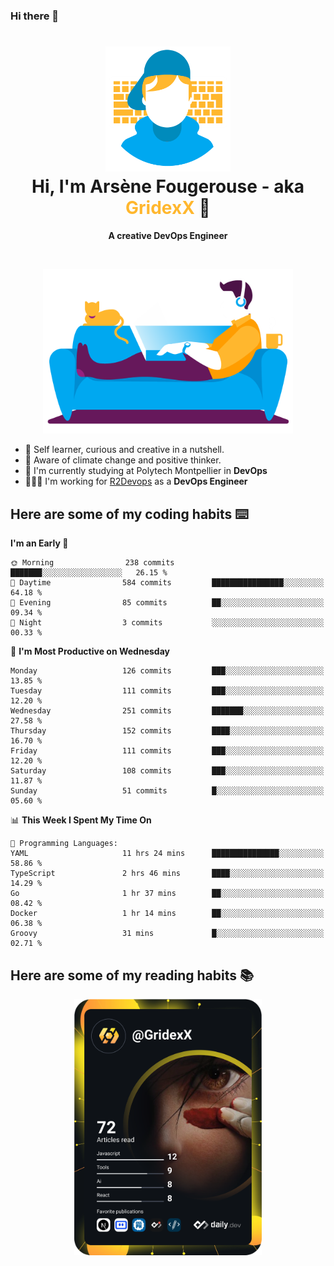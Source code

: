 ### Hi there 👋

<!--
**GridexX/gridexx** is a ✨ _special_ ✨ repository because its `README.md` (this file) appears on your GitHub profile.

Here are some ideas to get you started:

- 🔭 I’m currently working on ...
- 🌱 I’m currently learning ...
- 👯 I’m looking to collaborate on ...
- 🤔 I’m looking for help with ...
- 💬 Ask me about ...
- 📫 How to reach me: ...
- 😄 Pronouns: ...
- ⚡ Fun fact: ...
-->


<!-- Header -->
<h1 align="center">
  <img src="./images/user_profile.png" width="200">
  <br>
  Hi, I'm Arsène Fougerouse - aka <span style="color:#ffb72e">GridexX</span> 👋
</h1>


<p align="center">
  <b>A creative DevOps Engineer </b>
</p>
<br/>
<p align="center">
  <img src="./images/man_couch.png" width="400">
</p>

- 🎨 Self learner, curious and creative in a nutshell. 
- 🌱 Aware of climate change and positive thinker.
- 📕 I'm currently studying at Polytech Montpellier in **DevOps**
- 👨🏻‍💻 I'm working for [R2Devops](https://r2devops.io) as a **DevOps Engineer**


## Here are some of my coding habits ⌨️

<!-- Add a section about tech and Ops stack
  Like this one : https://github.com/Xanthus58#-tech-stack
-->
<!--START_SECTION:waka-->
**I'm an Early 🐤** 

```text
🌞 Morning                238 commits         ███████░░░░░░░░░░░░░░░░░░   26.15 % 
🌆 Daytime                584 commits         ████████████████░░░░░░░░░   64.18 % 
🌃 Evening                85 commits          ██░░░░░░░░░░░░░░░░░░░░░░░   09.34 % 
🌙 Night                  3 commits           ░░░░░░░░░░░░░░░░░░░░░░░░░   00.33 % 
```
📅 **I'm Most Productive on Wednesday** 

```text
Monday                   126 commits         ███░░░░░░░░░░░░░░░░░░░░░░   13.85 % 
Tuesday                  111 commits         ███░░░░░░░░░░░░░░░░░░░░░░   12.20 % 
Wednesday                251 commits         ███████░░░░░░░░░░░░░░░░░░   27.58 % 
Thursday                 152 commits         ████░░░░░░░░░░░░░░░░░░░░░   16.70 % 
Friday                   111 commits         ███░░░░░░░░░░░░░░░░░░░░░░   12.20 % 
Saturday                 108 commits         ███░░░░░░░░░░░░░░░░░░░░░░   11.87 % 
Sunday                   51 commits          █░░░░░░░░░░░░░░░░░░░░░░░░   05.60 % 
```


📊 **This Week I Spent My Time On** 

```text
💬 Programming Languages: 
YAML                     11 hrs 24 mins      ███████████████░░░░░░░░░░   58.86 % 
TypeScript               2 hrs 46 mins       ████░░░░░░░░░░░░░░░░░░░░░   14.29 % 
Go                       1 hr 37 mins        ██░░░░░░░░░░░░░░░░░░░░░░░   08.42 % 
Docker                   1 hr 14 mins        ██░░░░░░░░░░░░░░░░░░░░░░░   06.38 % 
Groovy                   31 mins             █░░░░░░░░░░░░░░░░░░░░░░░░   02.71 % 
```


<!--END_SECTION:waka-->

## Here are some of my reading habits 📚
<div  align="center">
  <img src="./images/devcard.svg" width="300">
</div>
